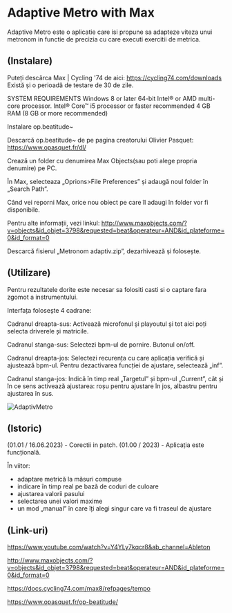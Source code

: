 # Adaptive Metro with Max
Adaptive Metro este o aplicatie care isi propune sa adapteze viteza unui metronom in functie de precizia cu care executi exercitii de metrica. 

## (Instalare)
Puteți descărca Max | Cycling '74 de aici: https://cycling74.com/downloads 
Există și o perioadă de testare de 30 de zile. 

SYSTEM REQUIREMENTS
Windows 8 or later
64-bit Intel® or AMD multi-core processor. Intel® Core™ i5 processor or faster recommended
4 GB RAM (8 GB or more recommended)

Instalare op.beatitude~

Descarcă op.beatitude~ de pe pagina creatorului Olivier Pasquet: https://www.opasquet.fr/dl/

Crează un folder cu denumirea Max Objects(sau poti alege propria denumire) pe PC.

În Max, selecteaza „Oprions>File Preferences” și adaugă noul folder în „Search Path”.

Când vei reporni Max, orice nou obiect pe care îl adaugi în folder vor fi disponibile. 


Pentru alte informații, vezi linkul:
http://www.maxobjects.com/?v=objects&id_objet=3798&requested=beat&operateur=AND&id_plateforme=0&id_format=0 

Descarcă fisierul „Metronom adaptiv.zip”, dezarhivează și folosește. 


## (Utilizare)
Pentru rezultatele dorite este necesar sa folositi casti si o captare fara zgomot a instrumentului. 

Interfața folosește 4 cadrane:

Cadranul dreapta-sus: Activează microfonul și playoutul și tot aici poți selecta driverele și matricile. 

Cadranul stanga-sus: Selectezi bpm-ul de pornire. Butonul on/off. 

Cadranul dreapta-jos: Selectezi recurența cu care aplicația verifică și ajustează bpm-ul. Pentru dezactivarea funcției de ajustare, selectează „inf”. 

Cadranul stanga-jos: Indică în timp real „Targetul” și bpm-ul „Current”, cât și în ce sens activează ajustarea: roșu pentru ajustare în jos, albastru pentru ajustarea în sus. 

![AdaptivMetro](https://github.com/ValiFilip/PCON-proiect-final/assets/135156619/5d3ef937-4382-4965-ab33-2c327d27a486)


## (Istoric)
(01.01 / 16.06.2023) - Corectii in patch. 
(01.00 / 2023) - Aplicația este funcțională. 

În viitor:
 - adaptare metrică la măsuri compuse
 - indicare în timp real pe bază de coduri de culoare
 - ajustarea valorii pasului
 - selectarea unei valori maxime
 - un mod „manual” în care îți alegi singur care va fi traseul de ajustare


## (Link-uri)
https://www.youtube.com/watch?v=Y4YLy7kqcr8&ab_channel=Ableton 

http://www.maxobjects.com/?v=objects&id_objet=3798&requested=beat&operateur=AND&id_plateforme=0&id_format=0

https://docs.cycling74.com/max8/refpages/tempo

https://www.opasquet.fr/op-beatitude/


